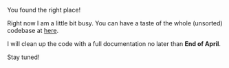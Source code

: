 You found the right place!

Right now I am a little bit busy. You can have a taste of the whole (unsorted) codebase at [here](https://github.com/hli2020/turbo-boost-detection).

I will clean up the code with a full documentation no later than **End of April**.

Stay tuned!


